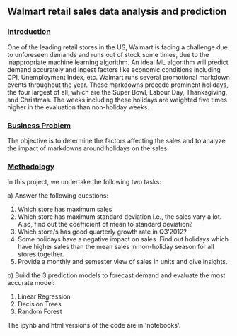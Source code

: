 ## Walmart retail sales data analysis and prediction

### <ins> Introduction
One of the leading retail stores in the US, Walmart is facing a challenge due to unforeseen demands and runs out of stock some times, due 
to the inappropriate machine learning algorithm. An ideal ML algorithm will predict demand accurately and ingest factors like economic 
conditions including CPI, Unemployment Index, etc. Walmart runs several promotional markdown events throughout the year. These markdowns 
precede prominent holidays, the four largest of all, which are the Super Bowl, Labour Day, Thanksgiving, and Christmas. The weeks including 
these holidays are weighted five times higher in the evaluation than non-holiday weeks.

### <ins>Business Problem
The objective is to determine the factors affecting the sales and to analyze the impact of markdowns around holidays on the sales.

### <ins>Methodology
In this project, we undertake the following two tasks:

a) Answer the following questions: 
1. Which store has maximum sales
2. Which store has maximum standard deviation i.e., the sales vary a lot. Also, find out the coefficient of mean to standard deviation?
3. Which store/s has good quarterly growth rate in Q3’2012?
4. Some holidays have a negative impact on sales. Find out holidays which have higher sales than the mean sales in non-holiday season for 
  all stores together.
5. Provide a monthly and semester view of sales in units and give insights.

b) Build the 3 prediction models to forecast demand and evaluate the most accurate model:
1. Linear Regression
2. Decision Trees
3. Random Forest

The ipynb and html versions of the code are in 'notebooks'.
